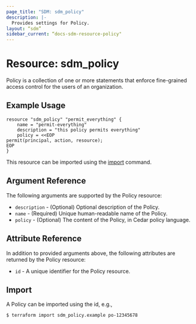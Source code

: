 ```yaml
---
page_title: "SDM: sdm_policy"
description: |-
  Provides settings for Policy.
layout: “sdm”
sidebar_current: “docs-sdm-resource-policy"
---
```

# Resource: sdm_policy

Policy is a collection of one or more statements that enforce fine-grained access control
 for the users of an organization.
## Example Usage

```hcl
resource "sdm_policy" "permit_everything" {
    name = "permit-everything"
    description = "this policy permits everything"
    policy = <<EOP
permit(principal, action, resource);
EOP
}

```
This resource can be imported using the [import](https://www.terraform.io/docs/cli/commands/import.html) command.
## Argument Reference
The following arguments are supported by the Policy resource:
* `description` - (Optional) Optional description of the Policy.
* `name` - (Required) Unique human-readable name of the Policy.
* `policy` - (Optional) The content of the Policy, in Cedar policy language.
## Attribute Reference
In addition to provided arguments above, the following attributes are returned by the Policy resource:
* `id` - A unique identifier for the Policy resource.
## Import
A Policy can be imported using the id, e.g.,

```
$ terraform import sdm_policy.example po-12345678
```
